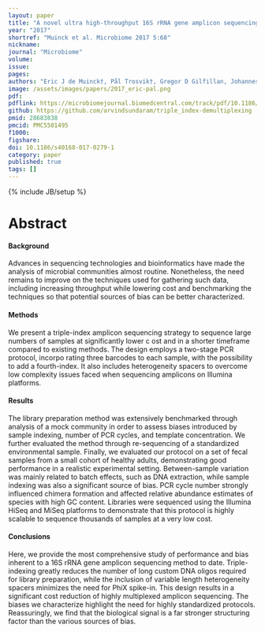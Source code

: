 ```yaml
---
layout: paper
title: "A novel ultra high-throughput 16S rRNA gene amplicon sequencing library preparation method for the Illumina HiSeq platform"
year: "2017"
shortref: "Muinck et al. Microbiome 2017 5:68"
nickname: 
journal: "Microbiome"
volume: 
issue: 
pages: 
authors: "Eric J de Muinck†, Pål Trosvik†, Gregor D Gilfillan, Johannes R Hov, <strong>Arvind YM Sundaram*</strong>"
image: /assets/images/papers/2017_eric-pal.png
pdf: 
pdflink: https://microbiomejournal.biomedcentral.com/track/pdf/10.1186/s40168-017-0279-1?site=microbiomejournal.biomedcentral.com
github: https://github.com/arvindsundaram/triple_index-demultiplexing
pmid: 28683838
pmcid: PMC5501495
f1000: 
figshare: 
doi: 10.1186/s40168-017-0279-1
category: paper
published: true
tags: []
---
```

{% include JB/setup %}

# Abstract 

#### Background
Advances in sequencing technologies and bioinformatics have made the analysis of microbial communities almost routine. Nonetheless, the need remains to improve on the techniques used for gathering such data, including increasing throughput while lowering cost and benchmarking the techniques so that potential sources of bias can be better characterized.
#### Methods
We present a triple-index amplicon sequencing strategy to sequence large numbers of samples at significantly lower c ost and in a shorter timeframe compared to existing methods. The design employs a two-stage PCR protocol, incorpo rating three barcodes to each sample, with the possibility to add a fourth-index. It also includes heterogeneity spacers to overcome low complexity issues faced when sequencing amplicons on Illumina platforms.
#### Results
The library preparation method was extensively benchmarked through analysis of a mock community in order to assess biases introduced by sample indexing, number of PCR cycles, and template concentration. We further evaluated the method through re-sequencing of a standardized environmental sample. Finally, we evaluated our protocol on a set of fecal samples from a small cohort of healthy adults, demonstrating good performance in a realistic experimental setting. Between-sample variation was mainly related to batch effects, such as DNA extraction, while sample indexing was also a significant source of bias. PCR cycle number strongly influenced chimera formation and affected relative abundance estimates of species with high GC content. Libraries were sequenced using the Illumina HiSeq and MiSeq platforms to demonstrate that this protocol is highly scalable to sequence thousands of samples at a very low cost.
#### Conclusions
Here, we provide the most comprehensive study of performance and bias inherent to a 16S rRNA gene amplicon sequencing method to date. Triple-indexing greatly reduces the number of long custom DNA oligos required for library preparation, while the inclusion of variable length heterogeneity spacers minimizes the need for PhiX spike-in. This design results in a significant cost reduction of highly multiplexed amplicon sequencing. The biases we characterize highlight the need for highly standardized protocols. Reassuringly, we find that the biological signal is a far stronger structuring factor than the various sources of bias.

